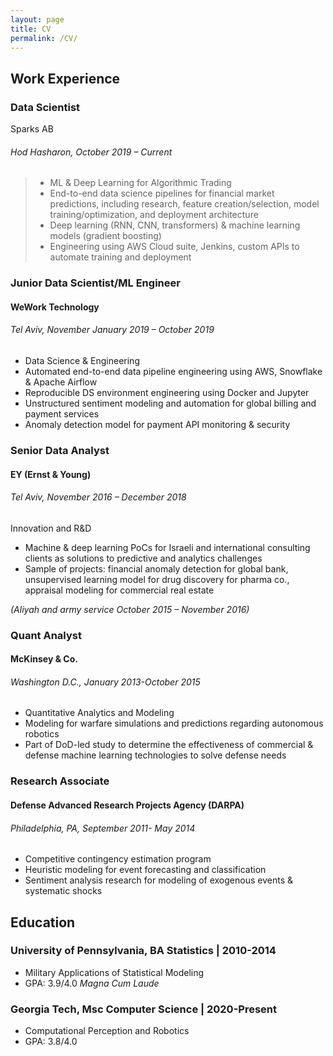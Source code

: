 ```yaml
---
layout: page
title: CV
permalink: /CV/
---
```

## **Work Experience**

### Data Scientist
Sparks AB
###### Hod Hasharon, October 2019 – Current
>- ML & Deep Learning for Algorithmic Trading
>- End-to-end data science pipelines for financial market predictions, including research, feature creation/selection, model training/optimization, and deployment architecture
>- Deep learning (RNN, CNN, transformers) & machine learning models (gradient boosting)
>- Engineering using AWS Cloud suite, Jenkins, custom APIs to automate training and deployment

### Junior Data Scientist/ML Engineer
#### **WeWork Technology**
###### Tel Aviv, November January 2019 – October 2019
- Data Science & Engineering
- Automated end-to-end data pipeline engineering using AWS, Snowflake & Apache Airflow
- Reproducible DS environment engineering using Docker and Jupyter
- Unstructured sentiment modeling and automation for global billing and payment services
- Anomaly detection model for payment API monitoring & security

### Senior Data Analyst 
#### **EY (Ernst & Young)**
###### Tel Aviv, November 2016 – December 2018
Innovation and R&D
- Machine & deep learning PoCs for Israeli and international consulting clients as solutions to predictive and analytics challenges
- Sample of projects: financial anomaly detection for global bank, unsupervised learning model for drug discovery for pharma co., appraisal modeling for commercial real estate

*(Aliyah and army service October 2015 – November 2016)*

### Quant Analyst 
#### **McKinsey & Co.**
###### Washington D.C., January 2013-October 2015
- Quantitative Analytics and Modeling
- Modeling for warfare simulations and predictions regarding autonomous robotics
- Part of DoD-led study to determine the effectiveness of commercial & defense machine learning technologies to solve defense needs

### Research Associate
#### **Defense Advanced Research Projects Agency (DARPA)**
###### Philadelphia, PA, September 2011- May 2014
- Competitive contingency estimation program
- Heuristic modeling for event forecasting and classification
- Sentiment analysis research for modeling of exogenous events & systematic shocks

## **Education**

### **University of Pennsylvania**, BA Statistics | 2010-2014
- Military Applications of Statistical Modeling
- GPA: 3.9/4.0 *Magna Cum Laude*

### **Georgia Tech**, Msc Computer Science | 2020-Present
- Computational Perception and Robotics
- GPA: 3.8/4.0
